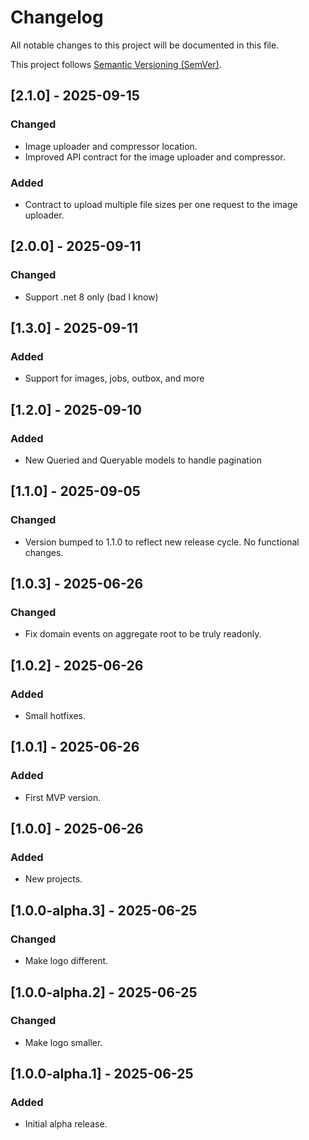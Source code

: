 # Changelog

All notable changes to this project will be documented in this file.

This project follows [Semantic Versioning (SemVer)](https://semver.org/).

## [2.1.0] - 2025-09-15

### Changed

- Image uploader and compressor location.
- Improved API contract for the image uploader and compressor.

### Added

- Contract to upload multiple file sizes per one request to the image uploader.

## [2.0.0] - 2025-09-11

### Changed

- Support .net 8 only (bad I know)

## [1.3.0] - 2025-09-11

### Added

- Support for images, jobs, outbox, and more

## [1.2.0] - 2025-09-10

### Added

- New Queried and Queryable models to handle pagination

## [1.1.0] - 2025-09-05

### Changed

- Version bumped to 1.1.0 to reflect new release cycle. No functional changes.

## [1.0.3] - 2025-06-26

### Changed

- Fix domain events on aggregate root to be truly readonly.

## [1.0.2] - 2025-06-26

### Added

- Small hotfixes.

## [1.0.1] - 2025-06-26

### Added

- First MVP version.

## [1.0.0] - 2025-06-26

### Added

- New projects.

## [1.0.0-alpha.3] - 2025-06-25

### Changed

- Make logo different.

## [1.0.0-alpha.2] - 2025-06-25

### Changed

- Make logo smaller.

## [1.0.0-alpha.1] - 2025-06-25

### Added

- Initial alpha release.
